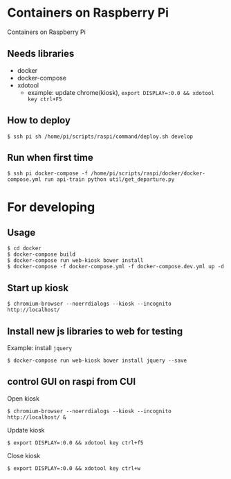 # Containers on Raspberry Pi

Containers on Raspberry Pi

## Needs libraries
* docker
* docker-compose
* xdotool
  * example: update chrome(kiosk), `export DISPLAY=:0.0 && xdotool key ctrl+F5`

## How to deploy
```
$ ssh pi sh /home/pi/scripts/raspi/command/deploy.sh develop
```

## Run when first time
```
$ ssh pi docker-compose -f /home/pi/scripts/raspi/docker/docker-compose.yml run api-train python util/get_departure.py
```


# For developing

## Usage
```
$ cd docker
$ docker-compose build
$ docker-compose run web-kiosk bower install
$ docker-compose -f docker-compose.yml -f docker-compose.dev.yml up -d
```

## Start up kiosk
```
$ chromium-browser --noerrdialogs --kiosk --incognito http://localhost/
```

## Install new js libraries to web for testing

Example: install `jquery`
```
$ docker-compose run web-kiosk bower install jquery --save
```

## control GUI on raspi from CUI

Open kiosk
```
$ chromium-browser --noerrdialogs --kiosk --incognito http://localhost/ &
```

Update kiosk
```
$ export DISPLAY=:0.0 && xdotool key ctrl+f5
```

Close kiosk
```
$ export DISPLAY=:0.0 && xdotool key ctrl+w
```
